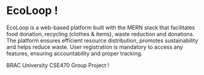 # EcoLoop !

EcoLoop is a web-based platform built with the MERN stack that facilitates food donation, recycling (clothes & items), waste reduction and donations. The platform ensures efficient resource distribution, promotes sustainability and helps reduce waste. User registration is mandatory to access any features, ensuring accountability and proper tracking.

BRAC University CSE470 Group Project !
